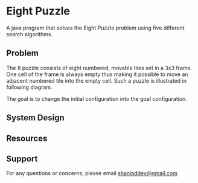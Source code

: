# Eight Puzzle
A java program that solves the Eight Puzzle problem using five different search algorithms.

## Problem
The 8 puzzle consists of eight numbered, movable tiles set in a 3x3 frame. One cell of the frame is always empty thus making it possible to move an adjacent numbered tile into the empty cell. Such a puzzle is illustrated in following diagram.



The goal is to change the initial configuration into the goal configuration.

## System Design

## Resources

## Support
For any questions or concerns, please email [shaniaddev@gmail.com](mailto:shaniaddev@gmail.com?subject=[GitHub]%20Eight%20Puzzle%20Search)

